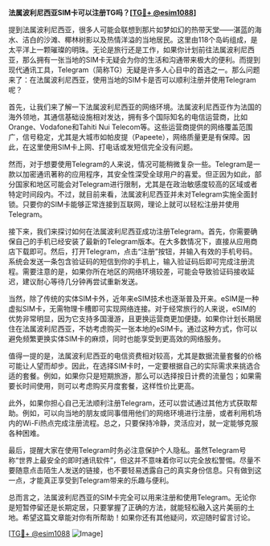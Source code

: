 **法属波利尼西亚SIM卡可以注册TG吗？[[TG💪+ @esim1088](https://t.me/s/esim1088)]**

提到法属波利尼西亚，很多人可能会联想到那片如梦如幻的热带天堂——湛蓝的海水、洁白的沙滩、椰林树影以及热情洋溢的当地居民。这里由118个岛屿组成，是太平洋上一颗璀璨的明珠。无论是旅行还是工作，如果你计划前往法属波利尼西亚，那么拥有一张当地的SIM卡无疑会为你的生活和沟通带来极大的便利。而提到现代通讯工具，Telegram（简称TG）无疑是许多人心目中的首选之一。那么问题来了：在法属波利尼西亚，使用当地的SIM卡是否可以顺利注册并使用Telegram呢？

首先，让我们来了解一下法属波利尼西亚的网络环境。法属波利尼西亚作为法国的海外领地，其通信基础设施相对发达，拥有多个国际知名的电信运营商，比如Orange、Vodafone和Tahiti Nui Telecom等。这些运营商提供的网络覆盖范围广，信号稳定，尤其是大城市如帕皮提（Papeete），网络质量更是有保障。因此，在这里使用SIM卡上网、打电话或发短信完全没有问题。

然而，对于想要使用Telegram的人来说，情况可能稍微复杂一些。Telegram是一款以加密通讯著称的应用程序，其安全性深受全球用户的喜爱。但正因为如此，部分国家和地区可能会对Telegram进行限制，尤其是在政治敏感度较高的区域或者特定时间段内。不过，就目前来看，法属波利尼西亚并未对Telegram实施全面封锁。只要你的SIM卡能够正常连接到互联网，理论上就可以轻松注册并使用Telegram。

接下来，我们来探讨如何在法属波利尼西亚成功注册Telegram。首先，你需要确保自己的手机已经安装了最新的Telegram版本。在大多数情况下，直接从应用商店下载即可。然后，打开Telegram，点击“注册”按钮，并输入有效的手机号码。系统会发送一条包含验证码的短信到你的手机上，输入验证码后即可完成注册流程。需要注意的是，如果你所在地区的网络环境较差，可能会导致验证码接收延迟，建议耐心等待几分钟再尝试重新发送。

当然，除了传统的实体SIM卡外，近年来eSIM技术也逐渐普及开来。eSIM是一种虚拟SIM卡，无需物理卡槽即可实现网络连接。对于经常旅行的人来说，eSIM的优势非常明显，因为它支持多国漫游，且更换运营商更加便捷。如果你计划长期居住在法属波利尼西亚，不妨考虑购买一张本地的eSIM卡。通过这种方式，你可以避免频繁更换实体SIM卡的麻烦，同时也能享受到更高效的网络服务。

值得一提的是，法属波利尼西亚的电信资费相对较高，尤其是数据流量套餐的价格可能让人望而却步。因此，在选择SIM卡时，一定要根据自己的实际需求来挑选合适的套餐。例如，如果你只是短期旅游，那么可以选择按日计费的流量包；如果需要长时间使用，则可以考虑购买月度套餐，这样性价比更高。

此外，如果你担心自己无法顺利注册Telegram，还可以尝试通过其他方式获取帮助。例如，可以向当地的朋友或同事借用他们的网络环境进行注册，或者利用机场内的Wi-Fi热点完成注册流程。总之，只要保持冷静，灵活应对，就一定能够克服各种困难。

最后，提醒大家在使用Telegram时务必注意保护个人隐私。虽然Telegram号称“世界上最安全的即时通讯软件”，但这并不意味着你可以完全放松警惕。尽量不要随意点击陌生人发送的链接，也不要轻易透露自己的真实身份信息。只有做到这一点，才能真正享受到Telegram带来的乐趣与便利。

总而言之，法属波利尼西亚的SIM卡完全可以用来注册和使用Telegram。无论你是短暂停留还是长期定居，只要掌握了正确的方法，就能轻松融入这片美丽的土地。希望这篇文章能对你有所帮助！如果你还有其他疑问，欢迎随时留言讨论。

[[TG💪+ @esim1088](https://t.me/s/esim1088) ![Image](https://i.postimg.cc/4NQfJmqS/Snipaste-2025-05-13-00-14-12.png)]